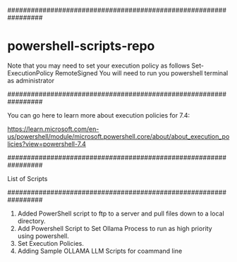 #################################################################
# powershell-scripts-repo

 Note that you may need to set your execution policy as follows 
 Set-ExecutionPolicy RemoteSigned
 You will need to run you powershell terminal as administrator

#################################################################

You can go here to learn more about execution policies for 7.4:

https://learn.microsoft.com/en-us/powershell/module/microsoft.powershell.core/about/about_execution_policies?view=powershell-7.4

#################################################################

List of Scripts

#################################################################

1) Added PowerShell script to ftp to a server
   and pull files down to a local directory.
2) Add Powershell Script to Set Ollama Process
   to run as high priority using powershell.
3) Set Execution Policies.
4) Adding Sample OLLAMA LLM Scripts for coammand line
   

